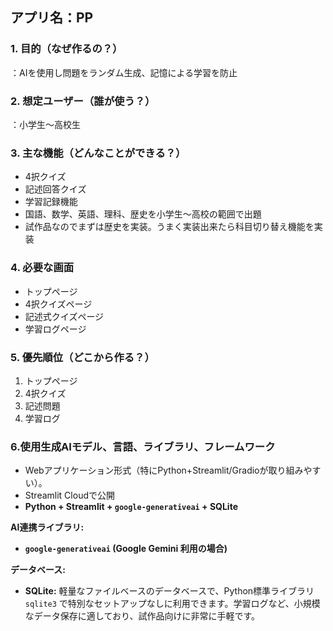 ## アプリ名：PP

### 1. 目的（なぜ作るの？）

：AIを使用し問題をランダム生成、記憶による学習を防止

### 2. 想定ユーザー（誰が使う？）

：小学生～高校生

### 3. 主な機能（どんなことができる？）

- 4択クイズ
- 記述回答クイズ
- 学習記録機能
- 国語、数学、英語、理科、歴史を小学生～高校の範囲で出題
- 試作品なのでまずは歴史を実装。うまく実装出来たら科目切り替え機能を実装

### 4. 必要な画面

- トップページ
- 4択クイズページ
- 記述式クイズページ
- 学習ログページ

### 5. 優先順位（どこから作る？）

1. トップページ
2. 4択クイズ
3. 記述問題
4. 学習ログ

### 6.使用生成AIモデル、言語、ライブラリ、フレームワーク

- Webアプリケーション形式（特にPython+Streamlit/Gradioが取り組みやすい）。
- Streamlit Cloudで公開
- **Python + Streamlit + `google-generativeai` + SQLite**

**AI連携ライブラリ:**

- **`google-generativeai` (Google Gemini 利用の場合)**

**データベース:**

- **SQLite:** 軽量なファイルベースのデータベースで、Python標準ライブラリ `sqlite3` で特別なセットアップなしに利用できます。学習ログなど、小規模なデータ保存に適しており、試作品向けに非常に手軽です。